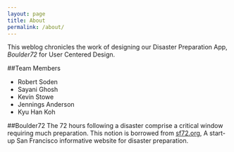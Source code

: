 ```yaml
---
layout: page
title: About
permalink: /about/
---
```

This weblog chronicles the work of designing our Disaster Preparation App, _Boulder72_ for User Centered Design.

##Team Members
 - Robert Soden
 - Sayani Ghosh
 - Kevin Stowe
 - Jennings Anderson
  - Kyu Han Koh
 
##Boulder72
The 72 hours following a disaster comprise a critical window requiring much preparation.  This notion is borrowed from [sf72.org](http://www.sf72.org/home), A start-up San Francisco informative website for disaster preparation.